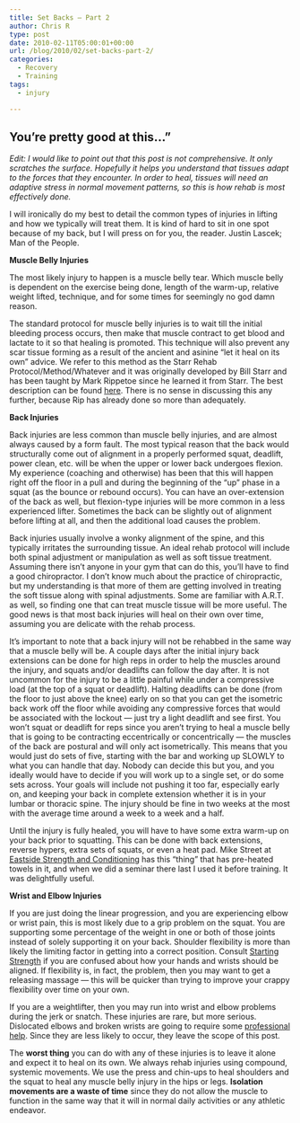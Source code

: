 ```yaml
---
title: Set Backs – Part 2
author: Chris R
type: post
date: 2010-02-11T05:00:01+00:00
url: /blog/2010/02/set-backs-part-2/
categories:
  - Recovery
  - Training
tags:
  - injury

---
```

## You&rsquo;re pretty good at this&#8230;&#8221;

_Edit: I would like to point out that this post is not comprehensive. It only scratches the surface. Hopefully it helps you understand that tissues adapt to the forces that they encounter. In order to heal, tissues will need an adaptive stress in normal movement patterns, so this is how rehab is most effectively done._
  

  
I will ironically do my best to detail the common types of injuries in lifting and how we typically will treat them. It is kind of hard to sit in one spot because of my back, but I will press on for you, the reader. Justin Lascek; Man of the People.
  


**Muscle Belly Injuries**
  
The most likely injury to happen is a muscle belly tear. Which muscle belly is dependent on the exercise being done, length of the warm-up, relative weight lifted, technique, and for some times for seemingly no god damn reason.
  


The standard protocol for muscle belly injuries is to wait till the initial bleeding process occurs, then make that muscle contract to get blood and lactate to it so that healing is promoted. This technique will also prevent any scar tissue forming as a result of the ancient and asinine &#8220;let it heal on its own&#8221; advice. We refer to this method as the Starr Rehab Protocol/Method/Whatever and it was originally developed by Bill Starr and has been taught by Mark Rippetoe since he learned it from Starr. The best description can be found [here][1]. There is no sense in discussing this any further, because Rip has already done so more than adequately.



**Back Injuries**
  
Back injuries are less common than muscle belly injuries, and are almost always caused by a form fault. The most typical reason that the back would structurally come out of alignment in a properly performed squat, deadlift, power clean, etc. will be when the upper or lower back undergoes flexion. My experience (coaching and otherwise) has been that this will happen right off the floor in a pull and during the beginning of the &#8220;up&#8221; phase in a squat (as the bounce or rebound occurs). You can have an over-extension of the back as well, but flexion-type injuries will be more common in a less experienced lifter. Sometimes the back can be slightly out of alignment before lifting at all, and then the additional load causes the problem.
  


Back injuries usually involve a wonky alignment of the spine, and this typically irritates the surrounding tissue. An ideal rehab protocol will include both spinal adjustment or manipulation as well as soft tissue treatment. Assuming there isn&rsquo;t anyone in your gym that can do this, you&rsquo;ll have to find a good chiropractor. I don&rsquo;t know much about the practice of chiropractic, but my understanding is that more of them are getting involved in treating the soft tissue along with spinal adjustments. Some are familiar with A.R.T. as well, so finding one that can treat muscle tissue will be more useful. The good news is that most back injuries will heal on their own over time, assuming you are delicate with the rehab process.
  


It&rsquo;s important to note that a back injury will not be rehabbed in the same way that a muscle belly will be. A couple days after the initial injury back extensions can be done for high reps in order to help the muscles around the injury, and squats and/or deadlifts can follow the day after. It is not uncommon for the injury to be a little painful while under a compressive load (at the top of a squat or deadlift). Halting deadlifts can be done (from the floor to just above the knee) early on so that you can get the isometric back work off the floor while avoiding any compressive forces that would be associated with the lockout &#8212; just try a light deadlift and see first. You won&rsquo;t squat or deadlift for reps since you aren&rsquo;t trying to heal a muscle belly that is going to be contracting eccentrically or concentrically &#8212; the muscles of the back are postural and will only act isometrically. This means that you would just do sets of five, starting with the bar and working up SLOWLY to what you can handle that day. Nobody can decide this but you, and you ideally would have to decide if you will work up to a single set, or do some sets across. Your goals will include not pushing it too far, especially early on, and keeping your back in complete extension whether it is in your lumbar or thoracic spine. The injury should be fine in two weeks at the most with the average time around a week to a week and a half.
  


Until the injury is fully healed, you will have to have some extra warm-up on your back prior to squatting. This can be done with back extensions, reverse hypers, extra sets of squats, or even a heat pad. Mike Street at [Eastside Strength and Conditioning][2] has this &#8220;thing&#8221; that has pre-heated towels in it, and when we did a seminar there last I used it before training. It was delightfully useful.
  


**Wrist and Elbow Injuries**
  
If you are just doing the linear progression, and you are experiencing elbow or wrist pain, this is most likely due to a grip problem on the squat. You are supporting some percentage of the weight in one or both of those joints instead of solely supporting it on your back. Shoulder flexibility is more than likely the limiting factor in getting into a correct position. Consult [Starting Strength][3] if you are confused about how your hands and wrists should be aligned. If flexibility is, in fact, the problem, then you may want to get a releasing massage &#8212; this will be quicker than trying to improve your crappy flexibility over time on your own.
  


If you are a weightlifter, then you may run into wrist and elbow problems during the jerk or snatch. These injuries are rare, but more serious. Dislocated elbows and broken wrists are going to require some [professional help][4]. Since they are less likely to occur, they leave the scope of this post.
  


The **worst thing** you can do with any of these injuries is to leave it alone and expect it to heal on its own. We always rehab injuries using compound, systemic movements. We use the press and chin-ups to heal shoulders and the squat to heal any muscle belly injury in the hips or legs. **Isolation movements are a waste of time** since they do not allow the muscle to function in the same way that it will in normal daily activities or any athletic endeavor.

 [1]: http://www.startingstrength.com/resources/forum/showthread.php?t=7351
 [2]: http://www.eastside-sc.com/
 [3]: http://www.aasgaardco.com/store/store.php?crn=199&rn=312&action=show_detail
 [4]: http://www.youtube.com/watch?v=jgFLPzOMMt0&feature=related